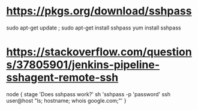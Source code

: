 
# https://pkgs.org/download/sshpass
sudo apt-get update ; sudo apt-get install sshpass
yum install sshpass
# https://stackoverflow.com/questions/37805901/jenkins-pipeline-sshagent-remote-ssh
node {
    stage 'Does sshpass work?'
    sh 'sshpass -p \'password\' ssh user@host "ls; hostname; whois google.com;"'
}
